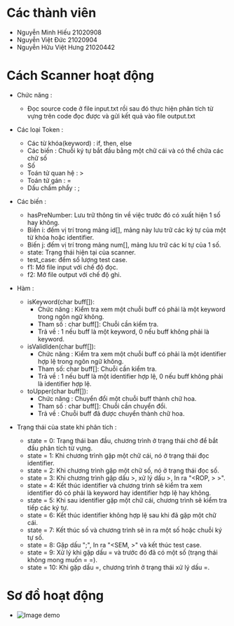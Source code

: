 # Các thành viên
- Nguyễn Minh Hiếu 21020908
- Nguyễn Việt Đức 21020904
- Nguyễn Hữu Việt Hưng 21020442

# Cách Scanner hoạt động
- Chức năng :

  - Đọc source code ở file input.txt rồi sau đó thực hiện phân tích từ vựng trên code đọc được và gửi kết quả vào file output.txt

- Các loại Token :

  - Các từ khóa(keyword) : if, then, else
  - Các biến : Chuỗi ký tự bắt đầu bằng một chữ cái và có thể chứa các chữ số
  - Số
  - Toán tử quan hệ : >
  - Toán tử gán : =
  - Dấu chấm phẩy : ;

- Các biến :

  - hasPreNumber: Lưu trữ thông tin về việc trước đó có xuất hiện 1 số hay không.
  - Biến i: đếm vị trí trong mảng id[], mảng này lưu trữ các ký tự của một từ khóa hoặc identifier.
  - Biến j: đếm vị trí trong mảng num[], mảng lưu trữ các kí tự của 1 số.
  - state: Trạng thái hiện tại của scanner.
  - test_case: đếm số lượng test case.
  - f1: Mở file input với chế độ đọc.
  - f2: Mở file output với chế độ ghi.

- Hàm :

  - isKeyword(char buff[]):
    - Chức năng : Kiểm tra xem một chuỗi buff có phải là một keyword trong ngôn ngữ không.
    - Tham số : char buff[]: Chuỗi cần kiểm tra.
    - Trả về : 1 nếu buff là một keyword, 0 nếu buff không phải là keyword.
  - isValidIden(char buff[]):
    - Chức năng : Kiểm tra xem một chuỗi buff có phải là một identifier hợp lệ trong ngôn ngữ không.
    - Tham số: char buff[]: Chuỗi cần kiểm tra.
    - Trả về : 1 nếu buff là một identifier hợp lệ, 0 nếu buff không phải là identifier hợp lệ.
  - toUpper(char buff[]):
    - Chức năng : Chuyển đổi một chuỗi buff thành chữ hoa.
    - Tham số : char buff[]: Chuỗi cần chuyển đổi.
    - Trả về : Chuỗi buff đã được chuyển thành chữ hoa.
- Trạng thái của state khi phân tích :
  - state = 0: Trạng thái ban đầu, chương trình ở trạng thái chờ để bắt đầu phân tích từ vựng.
  - state = 1: Khi chương trình gặp một chữ cái, nó ở trạng thái đọc identifier.
  - state = 2: Khi chương trình gặp một chữ số, nó ở trạng thái đọc số.
  - state = 3: Khi chương trình gặp dấu >, xử lý dấu >, In ra "<ROP, > >".
  - state = 4: Kết thúc identifier và chương trình sẽ kiểm tra xem identifier đó có phải là keyword hay identifier hợp lệ hay không.
  - state = 5: Khi sau identifier gặp một chữ cái, chương trình sẽ kiểm tra tiếp các ký tự.
  - state = 6: Kết thúc identifier không hợp lệ sau khi đã gặp một chữ cái.
  - state = 7: Kết thúc số và chương trình sẽ in ra một số hoặc chuỗi ký tự số.
  - state = 8:  Gặp dấu ";", In ra "<SEM, >" và kết thúc test case.
  - state = 9: Xử lý khi gặp dấu = và trước đó đã có một số (trạng thái không mong muốn = =).
  - state = 10: Khi gặp dấu =, chương trình ở trạng thái xử lý dấu =.
# Sơ đồ hoạt động
-  ![Image demo](demo.png)
